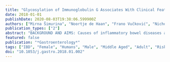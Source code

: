 ```yaml
---
title: "Glycosylation of Immunoglobulin G Associates With Clinical Features of Inflammatory Bowel Diseases"
date: 2018-01-01
publishDate: 2020-08-03T19:38:06.599900Z
authors: ["Mirna Šimurina", "Noortje de Haan", "Frano Vučković", "Nicholas A. Kennedy", "Jerko Štambuk", "David Falck", "Irena Trbojević-Akmačić", "Florent Clerc", "Genadij Razdorov", "Anna Khon", "Anna Latiano", "Renata D'Incà", "Silvio Danese", "Stephan Targan", "Carol Landers", "Marla Dubinsky", "Inflammatory Bowel Disease Biomarkers Consortium", "Dermot P. B. McGovern", "Vito Annese", "Manfred Wuhrer", "Gordan Lauc"]
publication_types: ["2"]
abstract: "BACKGROUND AND AIMS: Causes of inflammatory bowel diseases are not well understood and the most prominent forms, Crohn's disease (CD) and ulcerative colitis (UC), are sometimes hard to distinguish. Glycosylation of IgG has been associated with CD and UC. IgG Fc-glycosylation affects IgG effector functions. We evaluated changes in IgG Fc-glycosylation associated with UC and CD, as well as with disease characteristics in different patient groups. METHODS: We analyzed 3441 plasma samples obtained from 2 independent cohorts of patients with CD (874 patients from Italy and 391 from the United States) or UC (1056 from Italy and 253 from the US and healthy individuals [controls]; 427 in Italy and 440 from the United States). IgG Fc-glycosylation (tryptic glycopeptides) was analyzed by liquid chromatography coupled to mass spectrometry. We analyzed associations between disease status (UC vs controls, CD vs controls, and UC vs CD) and glycopeptide traits, and associations between clinical characteristics and glycopeptide traits, using a logistic regression model with age and sex included as covariates. RESULTS: Patients with CD or UC had lower levels of IgG galactosylation than controls. For example, the odds ratio (OR) for IgG1 galactosylation in patients with CD was 0.59 (95% confidence interval [CI], 0.51-0.69) and for patients with UC was 0.81 (95% CI, 0.71-0.92). Fucosylation of IgG was increased in patients with CD vs controls (for IgG1: OR, 1.27; 95% CI, 1.12-1.44), but decreased in patients with UC vs controls (for IgG23: OR, 0.72; 95% CI, 0.63-0.82). Decreased galactosylation associated with more severe CD or UC, including the need for surgery in patients with UC vs controls (for IgG1: OR, 0.69; 95% CI, 0.54-0.89) and in patients with CD vs controls (for IgG23: OR, 0.78; 95% CI, 0.66-0.91). CONCLUSIONS: In a retrospective analysis of plasma samples from patients with CD or UC, we associated levels of IgG Fc-glycosylation with disease (compared to controls) and its clinical features. These findings could increase our understanding of mechanisms of CD and UC pathogenesis and be used to develop diagnostics or guide treatment."
featured: false
publication: "*Gastroenterology*"
tags: ["IBD", "Female", "Humans", "Male", "Middle Aged", "Adult", "Risk Factors", "United States", "Case-Control Studies", "Colitis", "Ulcerative", "Crohn Disease", "Odds Ratio", "Prognosis", "Severity of Illness Index", "Glycosylation", "Logistic Models", "Protein Processing", "Post-Translational", "Immunoglobulin G", "Area Under Curve", "Biomarker", "Glycans", "Glycopeptides", "Immunoglobulin Fc Fragments", "Italy", "Predictive Value of Tests", "ROC Curve"]
doi: "10.1053/j.gastro.2018.01.002"
---
```


